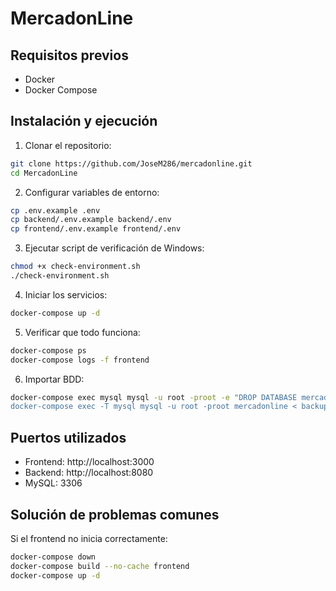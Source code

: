 # MercadonLine

## Requisitos previos

- Docker
- Docker Compose

## Instalación y ejecución

1. Clonar el repositorio:

```bash
git clone https://github.com/JoseM286/mercadonline.git
cd MercadonLine
```

2. Configurar variables de entorno:

```bash
cp .env.example .env
cp backend/.env.example backend/.env
cp frontend/.env.example frontend/.env
```

3. Ejecutar script de verificación de Windows:

```bash
chmod +x check-environment.sh
./check-environment.sh
```

4. Iniciar los servicios:

```bash
docker-compose up -d
```

5. Verificar que todo funciona:

```bash
docker-compose ps
docker-compose logs -f frontend
```
6. Importar BDD:

```bash
docker-compose exec mysql mysql -u root -proot -e "DROP DATABASE mercadonline; CREATE DATABASE mercadonline;
docker-compose exec -T mysql mysql -u root -proot mercadonline < backup.sql
```

## Puertos utilizados

- Frontend: http://localhost:3000
- Backend: http://localhost:8080
- MySQL: 3306

## Solución de problemas comunes

Si el frontend no inicia correctamente:

```bash
docker-compose down
docker-compose build --no-cache frontend
docker-compose up -d
```
